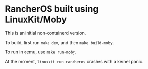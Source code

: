 # RancherOS built using LinuxKit/Moby

This is an initial non-containerd version.

To build, first run `make dev`, and then `make build-moby`.

To run in qemu, use `make run-moby`.

At the moment, `linuxkit run rancheros` crashes with a kernel panic.
